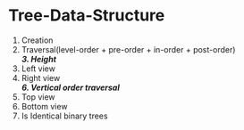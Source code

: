 # Tree-Data-Structure
1. Creation
2. Traversal(level-order + pre-order + in-order + post-order) <br>
***3. Height***
4. Left view
5. Right view <br> 
***6. Vertical order traversal***
7. Top view
8. Bottom view
9. Is Identical binary trees
